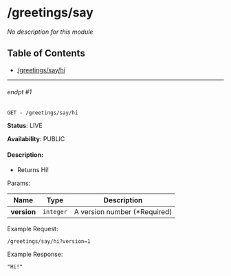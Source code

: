# /greetings/say

_No description for this module_

## Table of Contents
- [/greetings/say/hi](#endpt-1)

___
###### endpt #1
```
GET - /greetings/say/hi
```

**Status**: LIVE

**Availability**: PUBLIC

#### Description:
- Returns Hi!

Params:

| Name | Type | Description |
|--|--|--|
| **version** | `integer` | A version number (*Required)


Example Request:
```
/greetings/say/hi?version=1
```

Example Response:
```
"Hi!"
```
